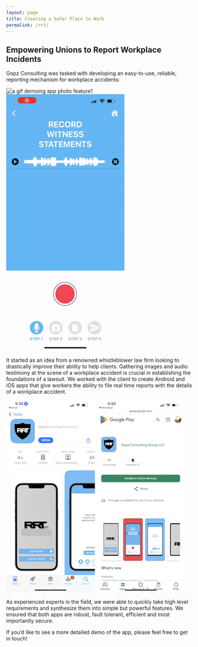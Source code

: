 ```yaml
---
layout: page
title: Creating a Safer Place to Work
permalink: /rrt/
---
```


## Empowering Unions to Report Workplace Incidents

Gopz Consulting was tasked with developing an easy-to-use, reliable, reporting mechanism for workplace accidents:

<img class="large-gif"  src="/assets/img/photo1.gif" alt="a gif demoing app photo feature1" />
<img class="large-gif" src="/assets/img/audio.gif" alt="a gif demoing app photo feature2" />

It started as an idea from a renowned whistleblower law firm looking to drastically improve their ability to help clients. Gathering images and audio testimony at the scene of a workplace accident is crucial in establishing the foundations of a lawsuit. We worked with the client to create Android and iOS apps that give workers the ability to file real time reports with the details of a workplace accident.

<img class="small-white" src="/assets/img/apple.png" alt="image of app in app store" />
<img class="small-white" src="/assets/img/android.png" alt="image of app in play store" />

As experienced experts in the field, we were able to quickly take high level requirements and synthesize them into simple but powerful features. We ensured that both apps are robust, fault tolerant, efficient and most importantly secure.

If you’d like to see a more detailed demo of the app, please feel free to get in touch!

